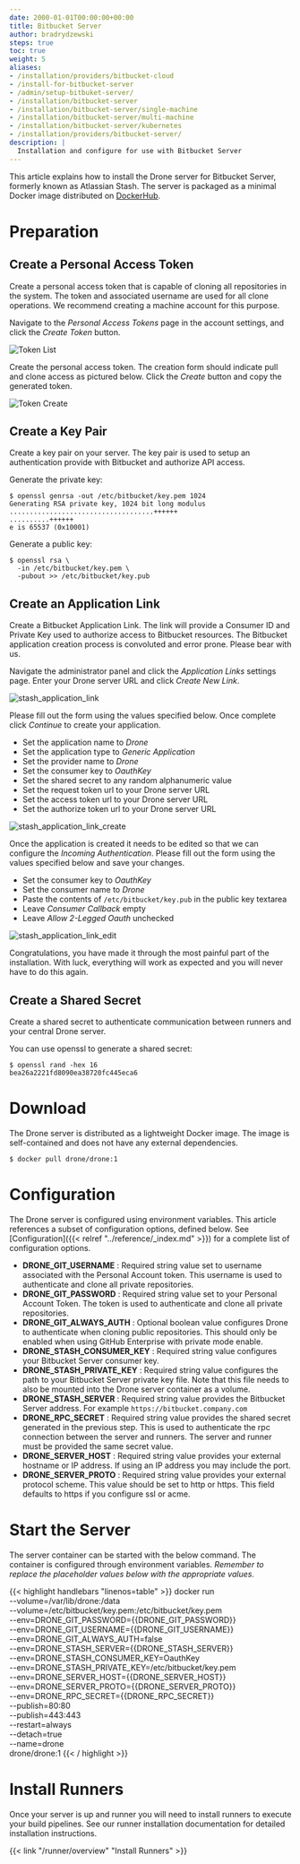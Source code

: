 ```yaml
---
date: 2000-01-01T00:00:00+00:00
title: Bitbucket Server
author: bradrydzewski
steps: true
toc: true
weight: 5
aliases:
- /installation/providers/bitbucket-cloud
- /install-for-bitbucket-server
- /admin/setup-bitbuket-server/
- /installation/bitbucket-server
- /installation/bitbucket-server/single-machine
- /installation/bitbucket-server/multi-machine
- /installation/bitbucket-server/kubernetes
- /installation/providers/bitbucket-server/
description: |
  Installation and configure for use with Bitbucket Server
---
```


This article explains how to install the Drone server for Bitbucket Server, formerly known as Atlassian Stash. The server is packaged as a minimal Docker image distributed on [DockerHub](https://hub.docker.com/r/drone/drone).

# Preparation

## Create a Personal Access Token

Create a personal access token that is capable of cloning all repositories in the system. The token and associated username are used for all clone operations. We recommend creating a machine account for this purpose.

Navigate to the _Personal Access Tokens_ page in the account settings, and click the _Create Token_ button.

![Token List](/screenshots/stash_token_list.png)

Create the personal access token. The creation form should indicate pull and clone access as pictured below. Click the _Create_ button and copy the generated token.

![Token Create](/screenshots/stash_token_create.png)

## Create a Key Pair

Create a key pair on your server. The key pair is used to setup an authentication provide with Bitbucket and authorize API access.

Generate the private key:

```
$ openssl genrsa -out /etc/bitbucket/key.pem 1024
Generating RSA private key, 1024 bit long modulus
....................................++++++
..........++++++
e is 65537 (0x10001)
```

Generate a public key:

```
$ openssl rsa \
  -in /etc/bitbucket/key.pem \
  -pubout >> /etc/bitbucket/key.pub
```

## Create an Application Link

Create a Bitbucket Application Link. The link will provide a Consumer ID and Private Key used to authorize access to Bitbucket resources. The Bitbucket application creation process is convoluted and error prone. Please bear with us.

Navigate the administrator panel and click the _Application Links_ settings page. Enter your Drone server URL and click _Create New Link_.

![stash_application_link](/screenshots/stash_application_link.png)

Please fill out the form using the values specified below. Once complete click _Continue_ to create your application.

* Set the application name to _Drone_
* Set the application type to _Generic Application_
* Set the provider name to _Drone_
* Set the consumer key to _OauthKey_
* Set the shared secret to any random alphanumeric value
* Set the request token url to your Drone server URL
* Set the access token url to your Drone server URL
* Set the authorize token url to your Drone server URL

![stash_application_link_create](/screenshots/stash_application_link_create.png)

Once the application is created it needs to be edited so that we can configure the _Incoming Authentication_. Please fill out the form using the values specified below and save your changes.

* Set the consumer key to _OauthKey_
* Set the consumer name to _Drone_
* Paste the contents of `/etc/bitbucket/key.pub` in the public key textarea
* Leave _Consumer Callback_ empty
* Leave _Allow 2-Legged Oauth_ unchecked

![stash_application_link_edit](/screenshots/stash_application_link_edit.png)

Congratulations, you have made it through the most painful part of the installation. With luck, everything will work as expected and you will never have to do this again.

## Create a Shared Secret
Create a shared secret to authenticate communication between runners and your central Drone server.

You can use openssl to generate a shared secret:

```
$ openssl rand -hex 16
bea26a2221fd8090ea38720fc445eca6
```

# Download

The Drone server is distributed as a lightweight Docker image. The image is self-contained and does not have any external dependencies.

```
$ docker pull drone/drone:1
```

# Configuration

The Drone server is configured using environment variables. This article references a subset of configuration options, defined below. See [Configuration]({{< relref "../reference/_index.md" >}}) for a complete list of configuration options.

* __DRONE_GIT_USERNAME__
  : Required string value set to username associated with the Personal Account token. This username is used to authenticate and clone all private repositories.
* __DRONE_GIT_PASSWORD__
  : Required string value set to your Personal Account Token. The token is used to authenticate and clone all private repositories.
* __DRONE_GIT_ALWAYS_AUTH__
  : Optional boolean value configures Drone to authenticate when cloning public repositories. This should only be enabled when using GitHub Enterprise with private mode enable.
* __DRONE_STASH_CONSUMER_KEY__
  : Required string value configures your Bitbucket Server consumer key.
* __DRONE_STASH_PRIVATE_KEY__
  : Required string value configures the path to your Bitbucket Server private key file. Note that this file needs to also be mounted into the Drone server container as a volume.
* __DRONE_STASH_SERVER__
  : Required string value provides the Bitbucket Server address. For example `https://bitbucket.company.com`
* __DRONE_RPC_SECRET__
  : Required string value provides the shared secret generated in the previous step. This is used to authenticate the rpc connection between the server and runners. The server and runner must be provided the same secret value.
* __DRONE_SERVER_HOST__
  : Required string value provides your external hostname or IP address. If using an IP address you may include the port.
* __DRONE_SERVER_PROTO__
  : Required string value provides your external protocol scheme. This value should be set to http or https. This field defaults to https if you configure ssl or acme.

# Start the Server

The server container can be started with the below command. The container is configured through environment variables. _Remember to replace the placeholder values below with the appropriate values._

{{< highlight handlebars "linenos=table" >}}
docker run \
  --volume=/var/lib/drone:/data \
  --volume=/etc/bitbucket/key.pem:/etc/bitbucket/key.pem \
  --env=DRONE_GIT_PASSWORD={{DRONE_GIT_PASSWORD}} \
  --env=DRONE_GIT_USERNAME={{DRONE_GIT_USERNAME}} \
  --env=DRONE_GIT_ALWAYS_AUTH=false \
  --env=DRONE_STASH_SERVER={{DRONE_STASH_SERVER}} \
  --env=DRONE_STASH_CONSUMER_KEY=OauthKey \
  --env=DRONE_STASH_PRIVATE_KEY=/etc/bitbucket/key.pem \
  --env=DRONE_SERVER_HOST={{DRONE_SERVER_HOST}} \
  --env=DRONE_SERVER_PROTO={{DRONE_SERVER_PROTO}} \
  --env=DRONE_RPC_SECRET={{DRONE_RPC_SECRET}} \
  --publish=80:80 \
  --publish=443:443 \
  --restart=always \
  --detach=true \
  --name=drone \
  drone/drone:1
{{< / highlight >}}

# Install Runners

Once your server is up and runner you will need to install runners to execute your build pipelines. See our runner installation documentation for detailed installation instructions. 

{{< link "/runner/overview" "Install Runners" >}}

